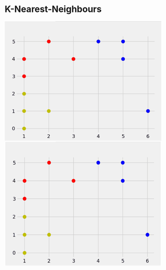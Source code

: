 # K-Nearest-Neighbours

<img align="center" src="https://github.com/asbird/K-Nearest-Neighbours/blob/master/KNN.gif">
<div style="text-align:center">
  <img src="https://github.com/asbird/K-Nearest-Neighbours/blob/master/KNN.gif" width="500" height="400" />
</div>

